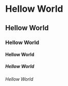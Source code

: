 <!DOCTYPE html>
<html lang="en">
<head>
    <meta charset="UTF-8">
    <meta name="viewport" content="width=device-width, initial-scale=1.0">
    <link rel="stylesheet" type="text/css" href="styles.css">
 
</head>
<body>
    <title>Document</title>
    <h1>Hellow World</h1>
    <h2>Hellow World</h2>
    <h3>Hellow World</h3>
    <h4>Hellow World</h4>
    <h5>Hellow World</h5>
    <h6>Hellow World</h6>
</body>
</html>
